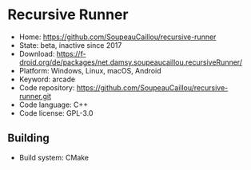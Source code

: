 # Recursive Runner

- Home: https://github.com/SoupeauCaillou/recursive-runner
- State: beta, inactive since 2017
- Download: https://f-droid.org/de/packages/net.damsy.soupeaucaillou.recursiveRunner/
- Platform: Windows, Linux, macOS, Android
- Keyword: arcade
- Code repository: https://github.com/SoupeauCaillou/recursive-runner.git
- Code language: C++
- Code license: GPL-3.0

## Building

- Build system: CMake
